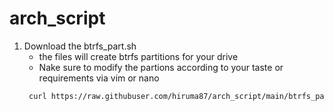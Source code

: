 # arch_script
1. Download the btrfs_part.sh
    - the files will create btrfs partitions for your drive
    - Nake sure to modify the partions according to your taste or requirements via vim or nano
   ```bash
    curl https://raw.githubuser.com/hiruma87/arch_script/main/btrfs_part.sh -o btrfs_part.sh
   ```
